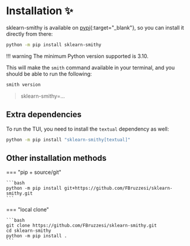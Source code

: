 # Installation ✨

sklearn-smithy is available on [pypi](https://pypi.org/project/sklearn-smithy){:target="_blank"}, so you can install it directly from there:

```bash
python -m pip install sklearn-smithy
```

!!! warning
    The minimum Python version supported is 3.10.

This will make the `smith` command available in your terminal, and you should be able to run the following:

```bash
smith version
```

> sklearn-smithy=...

## Extra dependencies

To run the TUI, you need to install the `textual` dependency as well:

```bash
python -m pip install "sklearn-smithy[textual]"
```

## Other installation methods

=== "pip + source/git"

    ```bash
    python -m pip install git+https://github.com/FBruzzesi/sklearn-smithy.git
    ```

=== "local clone"

    ```bash
    git clone https://github.com/FBruzzesi/sklearn-smithy.git
    cd sklearn-smithy
    python -m pip install .
    ```
